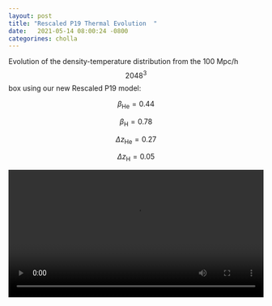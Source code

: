 ```yaml
---
layout: post
title: "Rescaled P19 Thermal Evolution  "
date:   2021-05-14 08:00:24 -0800
categorines: cholla
---
```



Evolution of the density-temperature distribution from the 100 Mpc/h $$2048^3$$ box using  our  new Rescaled P19 model:

$$\beta_{\mathrm{He}} = 0.44 $$

$$\beta_{\mathrm{H}} = 0.78 $$

$$\Delta z_{\mathrm{He}} = 0.27$$

$$\Delta z_{\mathrm{H}} = 0.05 $$
 
<div style="text-align: center">
<video src="{{ site.url }}assets/videos/phase_diagram_rescaled_P19.mp4" width="100%"  height="auto" controls preload> </video>
</div>
